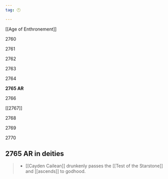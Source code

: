 ```yaml
---
tag: 🕛

---
```

[[Age of Enthronement]]


2760

2761

2762

2763

2764

**2765 AR**

2766

[[2767]]

2768

2769

2770



## 2765 AR in deities

>  - [[Cayden Cailean]] drunkenly passes the [[Test of the Starstone]] and [[ascends]] to godhood.






